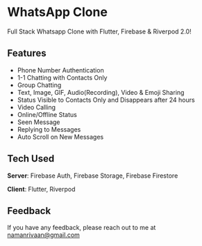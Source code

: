 # WhatsApp Clone

Full Stack Whatsapp Clone with Flutter, Firebase & Riverpod 2.0!

## Features
- Phone Number Authentication
- 1-1 Chatting with Contacts Only
- Group Chatting
- Text, Image, GIF, Audio(Recording), Video & Emoji Sharing
- Status Visible to Contacts Only and Disappears after 24 hours
- Video Calling
- Online/Offline Status
- Seen Message
- Replying to Messages
- Auto Scroll on New Messages

## Tech Used
**Server**: Firebase Auth, Firebase Storage, Firebase Firestore

**Client**: Flutter, Riverpod
    
## Feedback

If you have any feedback, please reach out to me at namanrivaan@gmail.com

